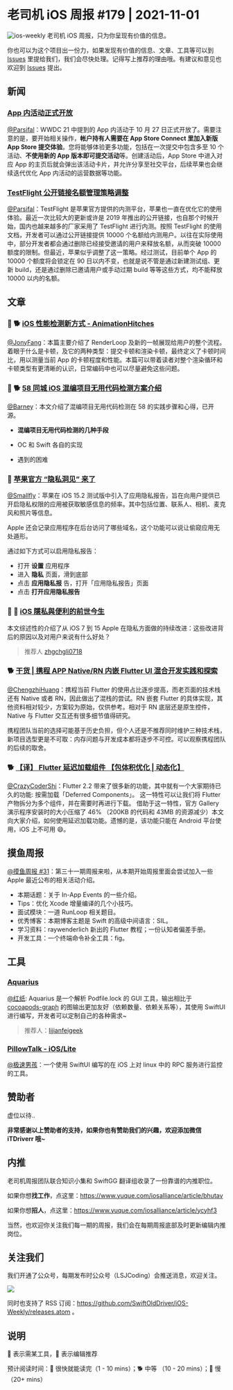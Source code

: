 # 老司机 iOS 周报 #179 | 2021-11-01

![ios-weekly](https://github.com/SwiftOldDriver/iOS-Weekly/blob/master/assets/ios-weekly.png?raw=true)
老司机 iOS 周报，只为你呈现有价值的信息。

你也可以为这个项目出一份力，如果发现有价值的信息、文章、工具等可以到 [Issues](https://github.com/SwiftOldDriver/iOS-Weekly/issues) 里提给我们，我们会尽快处理。记得写上推荐的理由哦。有建议和意见也欢迎到 [Issues](https://github.com/SwiftOldDriver/iOS-Weekly/issues) 提出。

## 新闻

### [App 内活动正式开放](https://developer.apple.com/cn/news/?id=zghdvfza)

[@Parsifal](https://github.com/ParsifalC)：WWDC 21 中提到的 App 内活动于 10 月 27 日正式开放了。需要注意的是，要开始相关操作，**帐户持有人需要在 App Store Connect 里加入新版 App Store 提交体验**。您将能够体验更多功能，包括在一次提交中包含多至 10 个活动、**不使用新的 App 版本即可提交活动**等。创建活动后，App Store 中进入对应 App 的主页后就会弹出该活动卡片，并允许分享至社交平台，后续苹果也会继续迭代优化 App 内活动的运营数据等功能。

### [TestFlight 公开链接名额管理策略调整](https://developer.apple.com/cn/testflight/)

[@Parsifal](https://github.com/ParsifalC)：TestFlight 是苹果官方提供的内测平台，苹果也一直在优化它的使用体验。最近一次比较大的更新或许是 2019 年推出的公开链接，也自那个时候开始，国内也越来越多的厂家采用了 TestFlight 进行内测。按照 TestFlight 的使用文档，开发者可以通过公开链接提供 10000 个名额给内测用户。以往在实际使用中，部分开发者都会通过删除已经接受邀请的用户来释放名额，从而突破 10000 额度的限制。但最近，苹果似乎调整了这一策略。经过测试，目前单个 App 的 10000 个额度将会锁定在 90 日以内不变，也就是说不管是通过新建测试组、更新 build，还是通过删除已邀请用户或手动过期 build 等等这些方式，均不能释放 10000 以内的名额。

## 文章

### 🌟 🐕 [iOS 性能检测新方式 - AnimationHitches](https://mp.weixin.qq.com/s/SQgxvBztLQFZ6QV43iN2Vg)

[@JonyFang](https://github.com/JonyFang)：本篇主要介绍了 RenderLoop 及新的一帧展现给用户的整个流程。着眼于什么是卡顿，及它的两种类型：提交卡顿和渲染卡顿，最终定义了卡顿时间比，用以测量当前 App 的卡顿程度和性能。本篇可以带着读者对整个渲染循环和卡顿类型有更清晰的认识，日常编码中也可以尽量避免这些问题。

### 🌟 🐕 [58 同城 iOS 混编项目无用代码检测方案介绍](https://mp.weixin.qq.com/s/RU8jhQJ_LSFEJcZX3bXmLg)

[@Barney](https://github.com/BarneyZhaoooo)：本文介绍了混编项目无用代码检测在 58 的实践步骤和心得，已开源。

- **混编项目无用代码检测的几种手段**
* OC 和 Swift 各自的实现
- 遇到的困难

### 🐎 [苹果官方 “隐私洞见” 来了](https://mp.weixin.qq.com/s/jo9sb2AfrnzZWpDDuqJnCw)

[@Smallfly](https://github.com/iostalks)：苹果在 iOS 15.2 测试版中引入了应用隐私报告，旨在向用户提供已开启隐私权限的应用被获取敏感信息的频率。其中包括位置、联系人、相机、麦克风和照片等信息。

Apple 还会记录应用程序在后台访问了哪些域名，这个功能可以说让偷窥应用无处遁形。

通过如下方式可以启用隐私报告：
* 打开 **设置** 应用程序
* 进入 **隐私** 页面，滑到底部
* 点击 **应用隐私报** 告，打开「应用隐私报告」页面
* 点击 **打开应用隐私报告**

### 🐢 🚧 [iOS 隱私與便利的前世今生](https://medium.com/zrealm-ios-dev/ios-隱私與便利的前世今生-9a05f632eba0)

本文综述性的介绍了从 iOS 7 到 15 Apple 在隐私方面做的持续改进：这些改进背后的原因以及对用户来说有什么好处？

> 推荐人 [zhgchgli0718](https://github.com/zhgchgli0718)

### 🐕 [干货 | 携程 APP Native/RN 内嵌 Flutter UI 混合开发实践和探索](https://mp.weixin.qq.com/s/yqChBHJ_QEpjuGYdIJsVzg)

[@ChengzhiHuang](https://github.com/ChengzhiHuang)：携程当前 Flutter 的使用占比逐步提高，而老页面的技术栈还有 Native 或者 RN，因此做出了混栈的尝试。RN 嵌套 Flutter 的具体实现，其他资料相对较少，方案较为原始，仅供参考。相对于 RN 底层还是原生控件，Native 与 Flutter 交互还有很多细节值得研究。

携程团队当前的选择可能基于历史负担，但个人还是不推荐同时维护三种技术栈，新项目选型更是不可取：内存问题与开发成本都将逐步不可控。可以观察携程团队的后续的取舍。

### 🐕 [【译】 Flutter 延迟加载组件 【包体积优化 | 动态化】](https://juejin.cn/post/6970870114316976142)

[@CrazyCoderShi](https://github.com/CrazyCoderShi)：Flutter 2.2 带来了很多新的功能，其中就有一个大家期待已久的功能: 按需加载「Deferred Components」。 这一特性可以让我们将 Flutter 产物拆分为多个组件，并在需要时再进行下载。 借助于这一特性，官方 Gallery 演示程序安装时的大小压缩了 46% （200KB 的代码和 43MB 的资源减少）本文向大家介绍，如何使用延迟加载功能。遗憾的是，该功能只能在 Android 平台使用，iOS 上不可用 😄。

## 摸鱼周报

[@摸鱼周报 #31](https://mp.weixin.qq.com/s/DQpsOw90UsRg6A5WDyT_pg)：第三十一期周报来啦，从本期开始周报里面会尝试加入一些 Apple 最近公布的相关活动介绍。

* 本期话题：关于 In-App Events 的一些介绍。
*  Tips：优化 Xcode 增量编译的几个小技巧。
* 面试模块：一道 RunLoop 相关题目。
* 优秀博客：本期博客主题是 Swift 的高级中间语言：SIL。
* 学习资料：raywenderlich 新出的 Flutter 教程；一份认知者偏差手册。
* 开发工具：一个终端命令补全工具：fig。

## 工具

### [Aquarius](https://github.com/CrazyFanFan/Aquarius/blob/master/README_CN.md)

[@红纸](https://github.com/nianran): Aquarius 是一个解析 Podfile.lock 的 GUI 工具，输出相比于 [cocoapods-graph](https://github.com/erickjung/cocoapods-graph) 的图输出更加友好（依赖数量、依赖关系等），其使用 SwiftUI 进行编写，开发者可以定制自己的各种需求~

> 推荐人：[lijianfeigeek](https://github.com/lijianfeigeek)


###  [PillowTalk - iOS/Lite](https://github.com/Co2333/mobilePillowTalkLite)

[@极速男孩](https://github.com/ztlyyznf001)：一个使用 SwiftUI 编写的在 iOS 上对 linux 中的 RPC 服务进行监控的工具。

## 赞助者

虚位以待..

**非常感谢以上赞助者的支持，如果你也有赞助我们的兴趣，欢迎添加微信 iTDriverr 哦~**

## 内推

老司机周报团队联合知识小集和 SwiftGG 翻译组收录了一份靠谱的内推职位。

如果你想**找工作**，点这里：https://www.yuque.com/iosalliance/article/bhutav

如果你想**招人**，点这里：https://www.yuque.com/iosalliance/article/ycyhf3

当然，也欢迎你关注我们每一期的周报，我们会在每期周报底部及时更新编辑内推岗位。

## 关注我们

我们开通了公众号，每期发布时公众号（LSJCoding）会推送消息，欢迎关注。

![](https://github.com/SwiftOldDriver/iOS-Weekly/blob/master/assets/qrcode_for_wechat.jpg?raw=true)

同时也支持了 RSS 订阅：https://github.com/SwiftOldDriver/iOS-Weekly/releases.atom 。

## 说明

🚧 表示需某工具，🌟 表示编辑推荐

预计阅读时间：🐎 很快就能读完（1 - 10 mins）；🐕 中等 （10 - 20 mins）；🐢 慢（20+ mins）
